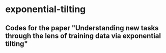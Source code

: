 # exponential-tilting
## Codes for the paper "Understanding new tasks through the lens of training data via exponential tilting"
